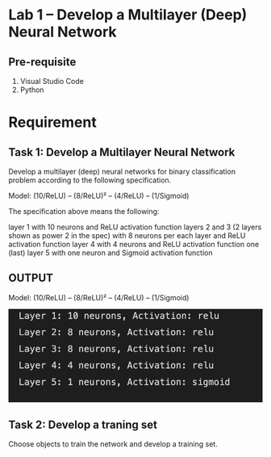# Lab 1 – Develop a Multilayer (Deep) Neural Network

## Pre-requisite

1. Visual Studio Code
2. Python

# Requirement

## Task 1: Develop a Multilayer Neural Network

Develop a multilayer (deep) neural networks for binary classification problem according to the following specification.

Model: (10/ReLU) – (8/ReLU)² – (4/ReLU) – (1/Sigmoid)

The specification above means the following:

layer 1 with 10 neurons and ReLU activation function
layers 2 and 3 (2 layers shown as power 2 in the spec) with 8 neurons per each layer and ReLU activation function
layer 4 with 4 neurons and ReLU activation function
one (last) layer 5 with one neuron and Sigmoid activation function

## OUTPUT

Model: (10/ReLU) – (8/ReLU)² – (4/ReLU) – (1/Sigmoid)

![Model Deep Neural network](https://github.com/harshilaNEU/Multilayer_NN/blob/main/Output/output.png)

## Task 2: Develop a traning set

Choose objects to train the network and develop a training set.


